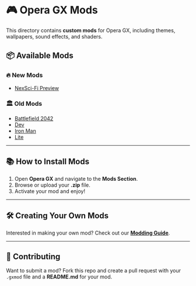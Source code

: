 # 🎮 Opera GX Mods  

This directory contains **custom mods** for Opera GX, including themes, wallpapers, sound effects, and shaders.  

## 📦 Available Mods  

### 🔥 New Mods  
- [NexSci-Fi Preview](https://store.gx.me/mods/f4px4h/nexsci-fi-preview/)  

### 🏛 Old Mods  
- [Battlefield 2042](./gxmod-battelfaild2042/)  
- [Dev](./gxmod-dev/)  
- [Iron Man](./gxmod-ironman/)  
- [Lite](./gxmod-lite/)  

---

## 📚 How to Install Mods  
1. Open **Opera GX** and navigate to the **Mods Section**.  
2. Browse or upload your **.zip** file.  
3. Activate your mod and enjoy!  

---

## 🛠 Creating Your Own Mods  
Interested in making your own mod? Check out our **[Modding Guide](https://docs.nexoscreator.tech/opera-gx-docs/mods)**.  

---

## 📩 Contributing  
Want to submit a mod? Fork this repo and create a pull request with your `.gxmod` file and a **README.md** for your mod.  
